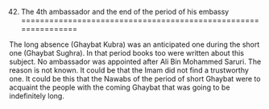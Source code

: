 42. The 4th ambassador and the end of the period of his embassy
===============================================================

The long absence (Ghaybat Kubra) was an anticipated one during the short
one (Ghaybat Sughra). In that period books too were written about this
subject. No ambassador was appointed after Ali Bin Mohammed Saruri. The
reason is not known. It could be that the Imam did not find a
trustworthy one. It could be this that the Nawabs of the period of short
Ghaybat were to acquaint the people with the coming Ghaybat that was
going to be indefinitely long.


